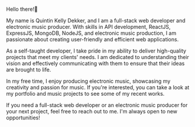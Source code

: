 Hello there!👋

My name is Quintin Kelly Dekker, and I am a full-stack web developer and electronic music producer. With skills in API development, ReactJS, ExpressJS, MongoDB, NodeJS, and electronic music production, I am passionate about creating user-friendly and efficient web applications.

As a self-taught developer, I take pride in my ability to deliver high-quality projects that meet my clients' needs. I am dedicated to understanding their vision and effectively communicating with them to ensure that their ideas are brought to life.

In my free time, I enjoy producing electronic music, showcasing my creativity and passion for music. If you're interested, you can take a look at my portfolio and music projects to see some of my recent works.

If you need a full-stack web developer or an electronic music producer for your next project, feel free to reach out to me. I'm always open to new opportunities!
